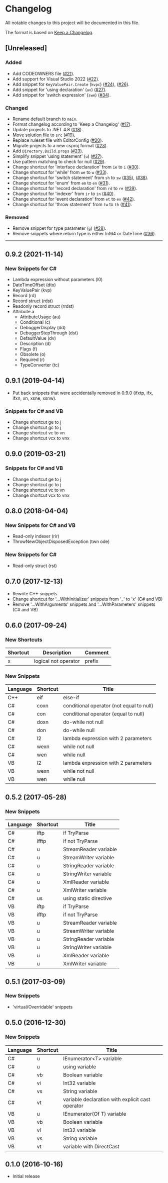 ﻿# Changelog

All notable changes to this project will be documented in this file.

The format is based on [Keep a Changelog](https://keepachangelog.com/en/1.0.0/).

## [Unreleased]

### Added

- Add CODEOWNERS file ([#21](https://github.com/josefpihrt/snippetica/pull/21)).
- Add support for Visual Studio 2022 ([#22](https://github.com/josefpihrt/snippetica/pull/22)).
- Add snippet for `KeyValuePair.Create` (`kvpc`) ([#24](https://github.com/josefpihrt/snippetica/pull/24)), ([#26](https://github.com/josefpihrt/snippetica/pull/26)).
- Add snippet for 'using declaration' (`uv`) ([#27](https://github.com/josefpihrt/snippetica/pull/27)).
- Add snippet for 'switch expression' (`swe`) ([#34](https://github.com/josefpihrt/roslynator/pull/34)).

### Changed

- Rename default branch to `main`.
- Format changelog according to 'Keep a Changelog' ([#17](https://github.com/josefpihrt/snippetica/pull/17)).
- Update projects to .NET 4.8 ([#18](https://github.com/josefpihrt/snippetica/pull/18)).
- Move solution file to `src` ([#19](https://github.com/josefpihrt/snippetica/pull/19)).
- Replace ruleset file with EditorConfig ([#20](https://github.com/josefpihrt/snippetica/pull/20)).
- Migrate projects to a new csproj format ([#23](https://github.com/josefpihrt/snippetica/pull/23)).
- Add `Directory.Build.props` ([#23](https://github.com/josefpihrt/snippetica/pull/23)).
- Simplify snippet 'using statement' (`u`) ([#27](https://github.com/josefpihrt/snippetica/pull/27)).
- Use pattern matching to check for null ([#29](https://github.com/josefpihrt/snippetica/pull/29)).
- Change shortcut for 'interface declaration' from `ie` to `i` ([#30](https://github.com/josefpihrt/snippetica/pull/30)).
- Change shortcut for 'while' from `we` to `w` ([#33](https://github.com/josefpihrt/snippetica/pull/33)).
- Change shortcut for 'switch statement' from `sh` to `sw` ([#35](https://github.com/josefpihrt/roslynator/pull/35)), ([#38](https://github.com/josefpihrt/roslynator/pull/38)).
- Change shortcut for 'enum' from `em` to `en` ([#31](https://github.com/josefpihrt/roslynator/pull/31)).
- Change shortcut for 'record declaration' from `rd` to `re` ([#39](https://github.com/josefpihrt/snippetica/pull/39)).
- Change shortcut for 'indexer' from `ir` to `in` ([#40](https://github.com/josefpihrt/snippetica/pull/40)).
- Change shortcut for 'event declaration' from `et` to `ev` ([#42](https://github.com/josefpihrt/roslynator/pull/42)).
- Change shortcut for 'throw statement' from `tw` to `th` ([#41](https://github.com/josefpihrt/roslynator/pull/41)).

### Removed

- Remove snippet for type parameter (`g`) ([#28](https://github.com/josefpihrt/snippetica/pull/28)).
- Remove snippets where return type is either Int64 or DateTime ([#36](https://github.com/josefpihrt/snippetica/pull/36)).

-----
<!-- Content below does not adhere to 'Keep a Changelog' format -->

## 0.9.2 (2021-11-14)

### New Snippets for C#

* Lambda expression without parameters (l0)
* DateTimeOffset (dto)
* KeyValuePair (kvp)
* Record (rd)
* Record struct (rdst)
* Readonly record struct (rrdst)
* Attribute a
  * AttributeUsage (au)
  * Conditional (c)
  * DebuggerDisplay (dd)
  * DebuggerStepThrough (dst)
  * DefaultValue (dv)
  * Description (d)
  * Flags (f)
  * Obsolete (o)
  * Required (r)
  * TypeConverter (tc)

## 0.9.1 (2019-04-14)

* Put back snippets that were accidentally removed in 0.9.0 (ifxtp, ifx, ifxn, xn, xsne, xsnw).

### Snippets for C# and VB

* Change shortcut ge to j
* Change shortcut gc to j
* Change shortcut vc to vn
* Change shortcut vcx to vnx

## 0.9.0 (2019-03-21)

### Snippets for C# and VB

* Change shortcut ge to j
* Change shortcut gc to j
* Change shortcut vc to vn
* Change shortcut vcx to vnx

## 0.8.0 (2018-04-04)

### New Snippets for C# and VB

* Read-only indexer (rir)
* ThrowNewObjectDisposedException (twn ode)

### New Snippets for C#

* Read-only struct (rst)

## 0.7.0 (2017-12-13)

* Rewrite C++ snippets
* Change shortcut for '...WithInitializer' snippets from '_' to 'x' (C# and VB)
* Remove '...WithArguments' snippets and '...WithParameters' snippets (C# and VB)

## 0.6.0 (2017-09-24)

### New Shortcuts

Shortcut | Description | Comment
-------- | ----------- | -------
x|logical not operator|prefix

### New Snippets

Language | Shortcut | Title
-------- | -------- | -----
C\+\+|eif|else\-if
C\#|coxn|conditional operator \(not equal to null\)
C\#|con|conditional operator \(equal to null\)
C\#|doxn|do\-while not null
C\#|don|do\-while null
C\#|l2|lambda expression with 2 parameters
C\#|wexn|while not null
C\#|wen|while null
VB|l2|lambda expression with 2 parameters
VB|wexn|while not null
VB|wen|while null

## 0.5.2 (2017-05-28)

### New Snippets

Language | Shortcut | Title
-------- | -------- | -----
C\#|iftp|if TryParse
C\#|ifftp|if not TryParse
C\#|u|StreamReader variable
C\#|u|StreamWriter variable
C\#|u|StringReader variable
C\#|u|StringWriter variable
C\#|u|XmlReader variable
C\#|u|XmlWriter variable
C\#|us|using static directive
VB|iftp|if TryParse
VB|ifftp|if not TryParse
VB|u|StreamReader variable
VB|u|StreamWriter variable
VB|u|StringReader variable
VB|u|StringWriter variable
VB|u|XmlReader variable
VB|u|XmlWriter variable

## 0.5.1 (2017-03-09)

### New Snippets

* 'virtual/Overridable' snippets

## 0.5.0 (2016-12-30)

### New Snippets

Language | Shortcut | Title
-------- | -------- | -----
C\#|u|IEnumerator\<T\> variable
C\#|u|using variable
C\#|vb|Boolean variable
C\#|vi|Int32 variable
C\#|vs|String variable
C\#|vt|variable declaration with explicit cast operator
VB|u|IEnumerator\(Of T\) variable
VB|vb|Boolean variable
VB|vi|Int32 variable
VB|vs|String variable
VB|vt|variable with DirectCast

## 0.1.0 (2016-10-16)

* Initial release

